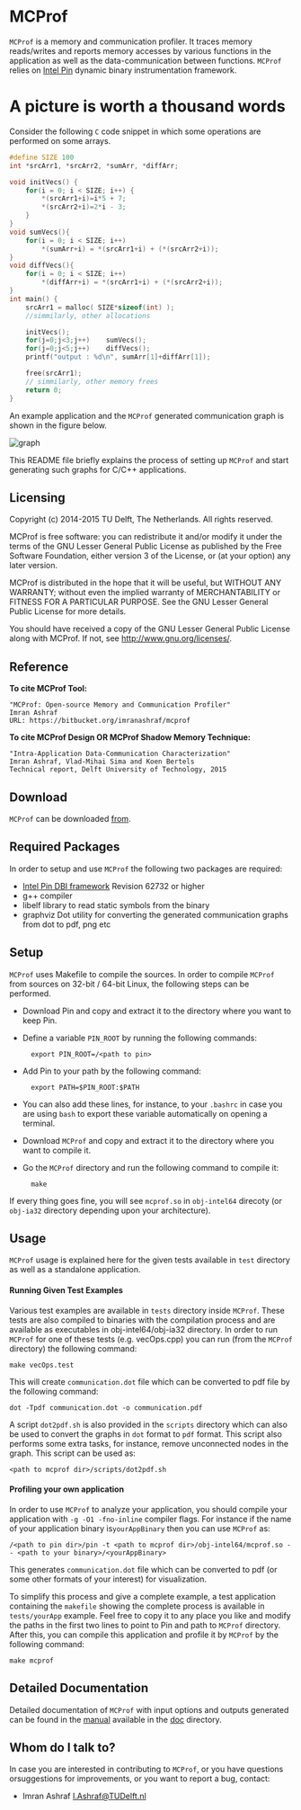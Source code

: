 ﻿# MCProf #

`MCProf` is a memory and communication profiler. It traces memory reads/writes and reports memory accesses by various functions in the application as well as the data-communication between functions. 
`MCProf` relies on [Intel Pin](www.pintool.org) dynamic binary instrumentation framework.

# A picture is worth a thousand words #
Consider the following `C` code snippet in which some operations are performed on some arrays.

```c
#define SIZE 100
int *srcArr1, *srcArr2, *sumArr, *diffArr;

void initVecs() {
    for(i = 0; i < SIZE; i++) {
        *(srcArr1+i)=i*5 + 7;
        *(srcArr2+i)=2*i - 3;
    }
}
void sumVecs(){
    for(i = 0; i < SIZE; i++)
        *(sumArr+i) = *(srcArr1+i) + (*(srcArr2+i));
}
void diffVecs(){
    for(i = 0; i < SIZE; i++)
        *(diffArr+i) = *(srcArr1+i) + (*(srcArr2+i));
}
int main() {
    srcArr1 = malloc( SIZE*sizeof(int) );
    //simmilarly, other allocations

    initVecs();
    for(j=0;j<3;j++)    sumVecs();
    for(j=0;j<5;j++)    diffVecs();
    printf("output : %d\n", sumArr[1]+diffArr[1]);

    free(srcArr1);
    // simmilarly, other memory frees
    return 0;
}
```

An example application and the `MCProf` generated communication graph is shown in the figure below.

![graph](https://bitbucket.org/imranashraf/mcprof/raw/master/doc/example/exampleGraph.png)

This README file briefly explains the process of setting up `MCProf` and start generating such graphs for C/C++ applications.

## Licensing

Copyright (c) 2014-2015 TU Delft, The Netherlands.
All rights reserved.

MCProf is free software: you can redistribute it and/or modify it under the terms of the GNU Lesser General Public License as published by the Free Software Foundation, either version 3 of the License, or (at your option) any later version.

MCProf is distributed in the hope that it will be useful, but WITHOUT ANY WARRANTY; without even the implied warranty of MERCHANTABILITY or FITNESS FOR A PARTICULAR PURPOSE.  See the GNU Lesser General Public License for more details.

You should have received a copy of the GNU Lesser General Public License along with MCProf.  If not, see <http://www.gnu.org/licenses/>.


## Reference

**To cite MCProf Tool:**
```
"MCProf: Open-source Memory and Communication Profiler"
Imran Ashraf
URL: https://bitbucket.org/imranashraf/mcprof
```

**To cite MCProf Design OR MCProf Shadow Memory Technique:**
```
"Intra-Application Data-Communication Characterization"
Imran Ashraf, Vlad-Mihai Sima and Koen Bertels
Technical report, Delft University of Technology, 2015
```


## Download

`MCProf` can be downloaded [from](https://bitbucket.org/imranashraf/mcprof/downloads).

## Required Packages

In order to setup and use `MCProf` the following two packages are required:

* [Intel Pin DBI framework](www.pintool.org) Revision 62732 or higher
* g++ compiler
* libelf library to read static symbols from the binary
* graphviz Dot utility for converting the generated communication graphs from dot to pdf, png etc

## Setup

`MCProf` uses Makefile to compile the sources. In order to compile `MCProf` from sources on 32-bit / 64-bit Linux, the following steps can be performed.

* Download Pin and copy and extract it to the directory where you want to keep Pin.

* Define a variable `PIN_ROOT` by running the following commands:

        export PIN_ROOT=/<path to pin>

* Add Pin to your path by the following command:

        export PATH=$PIN_ROOT:$PATH

* You can also add these lines, for instance, to your `.bashrc` in case you are using `bash` to export these variable automatically on opening a terminal.

* Download `MCProf` and copy and extract it to the directory where you want to compile it.

* Go the `MCProf` directory and run the following command to compile it:

        make

If every thing goes fine, you will see `mcprof.so` in `obj-intel64` direcoty (or `obj-ia32` directory depending upon your architecture).

## Usage
`MCProf` usage is explained here for the given tests available in `test` directory as well as a standalone application.

#### Running Given Test Examples
Various test examples are available in `tests` directory inside `MCProf`. These tests are also compiled to binaries with the compilation process and are available as executables in obj-intel64/obj-ia32 directory. In order to run `MCProf` for one of these tests (e.g. vecOps.cpp) you can run (from the `MCProf` directory) the following command:

    make vecOps.test

This will create `communication.dot` file which can be converted to pdf file by the following command:

    dot -Tpdf communication.dot -o communication.pdf
    
A script `dot2pdf.sh` is also provided in the `scripts` directory which can also be used to convert the graphs in `dot` format to `pdf` format. This script also performs some extra tasks, for instance, remove unconnected nodes in the graph. This script can be used as:

    <path to mcprof dir>/scripts/dot2pdf.sh

#### Profiling your own application
In order to use `MCProf` to analyze your application, you should compile your application with  `-g -O1 -fno-inline` compiler flags. For instance if the name of your application binary is`yourAppBinary` then you can use `MCProf` as:

    /<path to pin dir>/pin -t <path to mcprof dir>/obj-intel64/mcprof.so -- <path to your binary>/<yourAppBinary>

This generates `communication.dot` file which can be converted to pdf (or some other formats of your interest) for visualization.

To simplify this process and give a complete example, a test application containing the `makefile` showing the complete process is available in `tests/yourApp` example. Feel free to copy it to any place you like and modify the paths in the first two lines to point to Pin and path to `MCProf` directory. After this, you can compile this application and profile it by `MCProf` by the following command:

    make mcprof


## Detailed Documentation

Detailed documentation of `MCProf` with input options and outputs generated can be found in the [manual](https://bitbucket.org/imranashraf/mcprof/raw/master/doc/manual.pdf) available in the  [doc](https://bitbucket.org/imranashraf/mcprof/raw/master/doc) directory.


## Whom do I talk to?

In case you are interested in contributing to `MCProf`, or you have questions orsuggestions for improvements, or you want to report a bug, contact:

* Imran Ashraf [I.Ashraf@TUDelft.nl](I.Ashraf@TUDelft.nl)